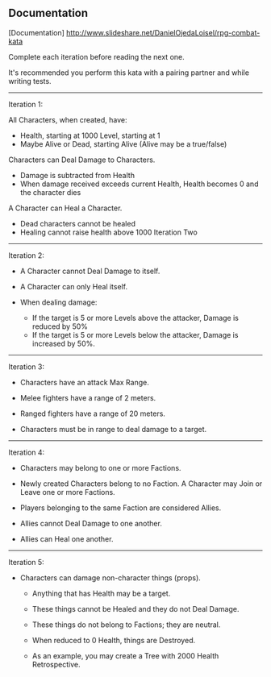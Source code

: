 ## Documentation

[Documentation] http://www.slideshare.net/DanielOjedaLoisel/rpg-combat-kata


Complete each iteration before reading the next one.

It's recommended you perform this kata with a pairing partner and while writing tests.

----------------------------------------------------------------------------------

Iteration 1:

All Characters, when created, have:

  - Health, starting at 1000 Level, starting at 1 
  - Maybe Alive or Dead, starting Alive (Alive may be a true/false) 

Characters can Deal Damage to Characters.

  - Damage is subtracted from Health 
  - When damage received exceeds current Health, Health becomes 0 and the character dies 

A Character can Heal a Character.

  - Dead characters cannot be healed 
  - Healing cannot raise health above 1000 Iteration Two

----------------------------------------------------------------------------------

Iteration 2:

- A Character cannot Deal Damage to itself.

- A Character can only Heal itself.

- When dealing damage:

    - If the target is 5 or more Levels above the attacker, Damage is reduced by 50%  
    - If the target is 5 or more Levels below the attacker, Damage is increased by 50%.


----------------------------------------------------------------------------------

Iteration 3:

- Characters have an attack Max Range.

- Melee fighters have a range of 2 meters.

- Ranged fighters have a range of 20 meters.

- Characters must be in range to deal damage to a target.


----------------------------------------------------------------------------------

Iteration 4:

- Characters may belong to one or more Factions.

- Newly created Characters belong to no Faction. A Character may Join or Leave one or more Factions.

- Players belonging to the same Faction are considered Allies.

- Allies cannot Deal Damage to one another.

- Allies can Heal one another.


----------------------------------------------------------------------------------

Iteration 5:

- Characters can damage non-character things (props).
  
    - Anything that has Health may be a target.
      
    - These things cannot be Healed and they do not Deal Damage.
      
    - These things do not belong to Factions; they are neutral.
          
    - When reduced to 0 Health, things are Destroyed.
       
    - As an example, you may create a Tree with 2000 Health Retrospective.



